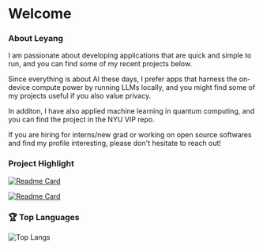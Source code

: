 # Welcome

### About Leyang
I am passionate about developing applications that are quick and simple to run, and you can find some of my recent projects below.

Since everything is about AI these days, I prefer apps that harness the on-device compute power by running LLMs locally, and you might find some of my projects useful if you also value privacy.

In additon, I have also applied machine learning in quantum computing, and you can find the project in the NYU VIP repo. 

If you are hiring for interns/new grad or working on open source softwares and find my profile interesting, please don't hesitate to reach out!


### Project Highlight

[![Readme Card](https://github-readme-stats.vercel.app/api/pin/?username=lw3266&repo=RAG-with-Redis&theme=merko)](https://github.com/lw3266/project-one)

[![Readme Card](https://github-readme-stats.vercel.app/api/pin/?username=lw3266&repo=good-habits&theme=yeblu)](https://github.com/YOUR_USERNAME/project-two)


### 🏆 Top Languages
![Top Langs](https://github-readme-stats.vercel.app/api/top-langs/?username=lw3266&layout=compact&theme=dark)
